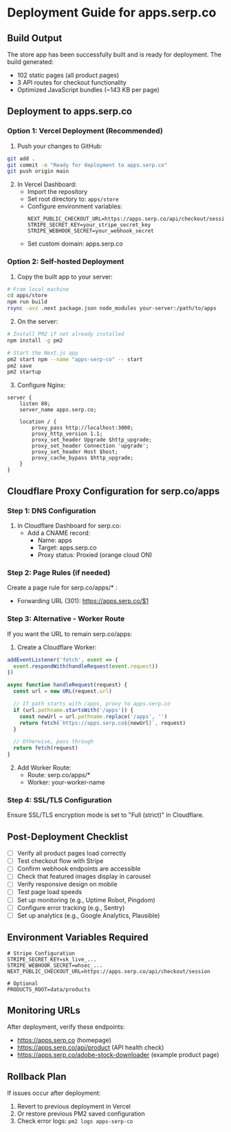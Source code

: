 # Deployment Guide for apps.serp.co

## Build Output
The store app has been successfully built and is ready for deployment. The build generated:
- 102 static pages (all product pages)
- 3 API routes for checkout functionality
- Optimized JavaScript bundles (~143 KB per page)

## Deployment to apps.serp.co

### Option 1: Vercel Deployment (Recommended)
1. Push your changes to GitHub:
```bash
git add .
git commit -m "Ready for deployment to apps.serp.co"
git push origin main
```

2. In Vercel Dashboard:
   - Import the repository
   - Set root directory to: `apps/store`
   - Configure environment variables:
     ```
     NEXT_PUBLIC_CHECKOUT_URL=https://apps.serp.co/api/checkout/session
     STRIPE_SECRET_KEY=your_stripe_secret_key
     STRIPE_WEBHOOK_SECRET=your_webhook_secret
     ```
   - Set custom domain: apps.serp.co

### Option 2: Self-hosted Deployment
1. Copy the built app to your server:
```bash
# From local machine
cd apps/store
npm run build
rsync -avz .next package.json node_modules your-server:/path/to/apps
```

2. On the server:
```bash
# Install PM2 if not already installed
npm install -g pm2

# Start the Next.js app
pm2 start npm --name "apps-serp-co" -- start
pm2 save
pm2 startup
```

3. Configure Nginx:
```nginx
server {
    listen 80;
    server_name apps.serp.co;

    location / {
        proxy_pass http://localhost:3000;
        proxy_http_version 1.1;
        proxy_set_header Upgrade $http_upgrade;
        proxy_set_header Connection 'upgrade';
        proxy_set_header Host $host;
        proxy_cache_bypass $http_upgrade;
    }
}
```

## Cloudflare Proxy Configuration for serp.co/apps

### Step 1: DNS Configuration
1. In Cloudflare Dashboard for serp.co:
   - Add a CNAME record:
     - Name: apps
     - Target: apps.serp.co
     - Proxy status: Proxied (orange cloud ON)

### Step 2: Page Rules (if needed)
Create a page rule for serp.co/apps/* :
- Forwarding URL (301): https://apps.serp.co/$1

### Step 3: Alternative - Worker Route
If you want the URL to remain serp.co/apps:

1. Create a Cloudflare Worker:
```javascript
addEventListener('fetch', event => {
  event.respondWith(handleRequest(event.request))
})

async function handleRequest(request) {
  const url = new URL(request.url)

  // If path starts with /apps, proxy to apps.serp.co
  if (url.pathname.startsWith('/apps')) {
    const newUrl = url.pathname.replace('/apps', '')
    return fetch(`https://apps.serp.co${newUrl}`, request)
  }

  // Otherwise, pass through
  return fetch(request)
}
```

2. Add Worker Route:
   - Route: serp.co/apps/*
   - Worker: your-worker-name

### Step 4: SSL/TLS Configuration
Ensure SSL/TLS encryption mode is set to "Full (strict)" in Cloudflare.

## Post-Deployment Checklist

- [ ] Verify all product pages load correctly
- [ ] Test checkout flow with Stripe
- [ ] Confirm webhook endpoints are accessible
- [ ] Check that featured images display in carousel
- [ ] Verify responsive design on mobile
- [ ] Test page load speeds
- [ ] Set up monitoring (e.g., Uptime Robot, Pingdom)
- [ ] Configure error tracking (e.g., Sentry)
- [ ] Set up analytics (e.g., Google Analytics, Plausible)

## Environment Variables Required

```env
# Stripe Configuration
STRIPE_SECRET_KEY=sk_live_...
STRIPE_WEBHOOK_SECRET=whsec_...
NEXT_PUBLIC_CHECKOUT_URL=https://apps.serp.co/api/checkout/session

# Optional
PRODUCTS_ROOT=data/products
```

## Monitoring URLs

After deployment, verify these endpoints:
- https://apps.serp.co (homepage)
- https://apps.serp.co/api/product (API health check)
- https://apps.serp.co/adobe-stock-downloader (example product page)

## Rollback Plan

If issues occur after deployment:
1. Revert to previous deployment in Vercel
2. Or restore previous PM2 saved configuration
3. Check error logs: `pm2 logs apps-serp-co`